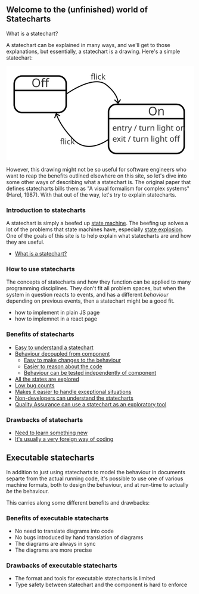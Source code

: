 ## Welcome to the (unfinished) world of Statecharts

What is a statechart?

A statechart can be explained in many ways, and we'll get to those explanations, but essentially, a statechart is a drawing.  Here's a simple statechart:

![A simple statechart](on-off.svg)

However, this drawing might not be so useful for software engineers who want to reap the benefits outlined elsewhere on this site, so let's dive into some other ways of describing what a statechart is.  The original paper that defines statecharts bills them as "A visual formalism for complex systems" (Harel, 1987).  With that out of the way, let's try to explain statecharts.

### Introduction to statecharts

A statechart is simply a beefed up [state machine](what-is-a-state-machine.html).  The beefing up solves a lot of the problems that state machines have, especially [state explosion](state-machine-state-explosion.html).  One of the goals of this site is to help explain what statecharts are and how they are useful.

* [What is a statechart?](what-is-a-statechart.html)

### How to use statecharts

The concepts of statecharts and how they function can be applied to many programming disciplines.  They don't fit all problem spaces, but when the system in question reacts to events, and has a different _behaviour_ depending on previous events, then a statechart might be a good fit.

* how to implement in plain JS page
* how to implemnet in a react page

### Benefits of statecharts

* [Easy to understand a statechart](benefit-easy-to-understand.html)
* [Behaviour decoupled from component](benefit-decoupled-behaviour-component.html)
  * [Easy to make changes to the behaviour](benefit-make-changes-to-the-behaviour.html)
  * [Easier to reason about the code](benefit-reason-about-code.html)
  * [Behaviour can be tested independently of component](benefit-testable-behaviour.html)
* [All the states are explored](benefit-all-states-explored.html)
* [Low bug counts](benefit-low-bug-count.html)
* [Makes it easier to handle exceptional situations](benefit-handle-anomalies.html)
* [Non-developers can understand the statecharts](benefit-non-developers-understanding.html)
* [Quality Assurance can use a statechart as an exploratory tool](benefit-qa-exploration-tool.html)

### Drawbacks of statecharts

* [Need to learn something new](drawback-learn-new-technique.html)
* [It's usually a very foreign way of coding](drawback-foreign-paradigm.html)

## Executable statecharts

In addition to just using statecharts to model the behaviour in documents separte from the actual running code, it's possible to use one of various machine formats, both to design the behaviour, and at run-time to actually _be_ the behaviour.

This carries along some different benefits and drawbacks:

### Benefits of executable statecharts

* No need to translate diagrams into code
* No bugs introduced by hand translation of diagrams
* The diagrams are always in sync
* The diagrams are more precise

### Drawbacks of executable statecharts

* The format and tools for executable statecharts is limited
* Type safety between statechart and the component is hard to enforce
